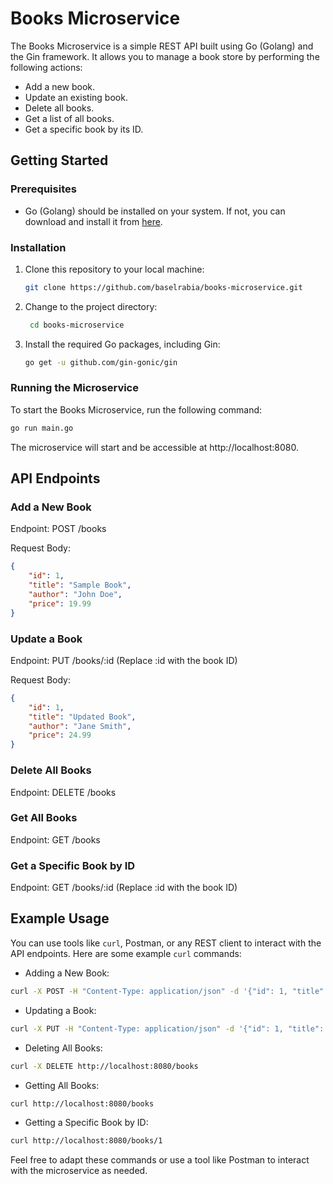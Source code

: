# Books Microservice

The Books Microservice is a simple REST API built using Go (Golang) and the Gin framework. It allows you to manage a book store by performing the following actions:

- Add a new book.
- Update an existing book.
- Delete all books.
- Get a list of all books.
- Get a specific book by its ID.

## Getting Started

### Prerequisites

- Go (Golang) should be installed on your system. If not, you can download and install it from [here](https://golang.org/doc/install).

### Installation

1. Clone this repository to your local machine:

   ```bash
   git clone https://github.com/baselrabia/books-microservice.git
    ```

2. Change to the project directory:
   ```bash
    cd books-microservice
    ```
3. Install the required Go packages, including Gin:
    ```bash
    go get -u github.com/gin-gonic/gin
   ```

### Running the Microservice
To start the Books Microservice, run the following command:

```bash
go run main.go
```
 The microservice will start and be accessible at http://localhost:8080.

## API Endpoints
### Add a New Book
Endpoint: POST /books

Request Body:

```json
{
    "id": 1,
    "title": "Sample Book",
    "author": "John Doe",
    "price": 19.99
}
```
### Update a Book
Endpoint: PUT /books/:id (Replace :id with the book ID)

Request Body:

```json
{
    "id": 1,
    "title": "Updated Book",
    "author": "Jane Smith",
    "price": 24.99
}
```
### Delete All Books
Endpoint: DELETE /books
### Get All Books
Endpoint: GET /books
### Get a Specific Book by ID
Endpoint: GET /books/:id (Replace :id with the book ID)
## Example Usage
You can use tools like `curl`, Postman, or any REST client to interact with the API endpoints. Here are some example `curl` commands:

- Adding a New Book:

```bash
curl -X POST -H "Content-Type: application/json" -d '{"id": 1, "title": "Sample Book", "author": "John Doe", "price": 19.99}' http://localhost:8080/books
```


- Updating a Book:

```bash
curl -X PUT -H "Content-Type: application/json" -d '{"id": 1, "title": "Updated Book", "author": "Jane Smith", "price": 24.99}' http://localhost:8080/books/1
```

- Deleting All Books:

```bash
curl -X DELETE http://localhost:8080/books
```

- Getting All Books:

```bash
curl http://localhost:8080/books
```

- Getting a Specific Book by ID:

```bash
curl http://localhost:8080/books/1
```
Feel free to adapt these commands or use a tool like Postman to interact with the microservice as needed.

 

 